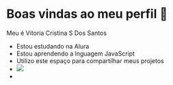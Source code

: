 # Boas vindas ao meu perfil 🖤 

Meu é Vitoria Cristina S Dos Santos 

- Estou estudando na Alura  
- Estou aprendendo a lnguagem JavaScript
- Utilizo este espaço para compartilhar meus projetos
- ![](https://media1.tenor.com/m/CnTxN4UrdysAAAAC/boo-hug.gif)
- 

